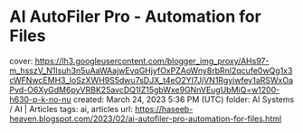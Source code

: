 # AI AutoFiler Pro - Automation for Files

cover: https://lh3.googleusercontent.com/blogger_img_proxy/AHs97-m_hsszV_N1lsuh3n5uAaWAajwEvqGHjyfOxPZAoWny8rbRnl2qcufe0wQg1x3cWFNwcEMH3_loSzXWH9S5dwu7sDJX_t4eO2YI7JjVN1Rgyiwfey1aRSWxOaPvd-O6XyGdM6pyVRBK25avcDQ1IZ15gbWxe9GNnVEugUbMiQ=w1200-h630-p-k-no-nu
created: March 24, 2023 5:36 PM (UTC)
folder: AI Systems / AI | Articles
tags: ai, articles
url: https://haseeb-heaven.blogspot.com/2023/02/ai-autofiler-pro-automation-for-files.html
